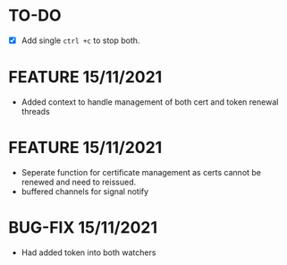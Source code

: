 TO-DO
=====
- [X] Add single `ctrl +c` to stop both.


FEATURE 15/11/2021
==================
- Added context to handle management of both cert and token renewal threads


FEATURE 15/11/2021
==================
- Seperate function for certificate management as certs cannot be renewed and need to reissued.
- buffered channels for signal notify

BUG-FIX 15/11/2021
==================
- Had added token into both watchers
